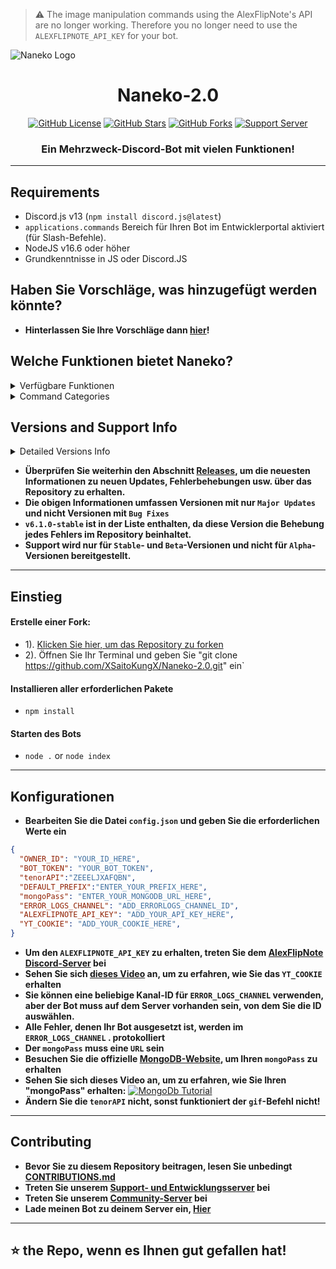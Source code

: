 > ⚠️ The image manipulation commands using the AlexFlipNote's API are no longer working. Therefore you no longer need to use the `ALEXFLIPNOTE_API_KEY` for your bot.

![Naneko Logo](https://i.pinimg.com/736x/ce/67/88/ce67883c7962f637be17f6e9e1397661--anime-art-girl-kawaii-anime-girl.jpg)

<h1 align="center"> Naneko-2.0 </h1>
<p align="center">
<a href="https://github.com/Simpleboy353/REAPER-2.0/blob/main/LICENSE.md"><img alt="GitHub License" src="https://img.shields.io/github/license/Simpleboy353/REAPER-2.0?style=for-the-badge"></a>
<a href="https://github.com/Simpleboy353/stargazers"><img alt="GitHub Stars" src="https://img.shields.io/github/stars/Simpleboy353/REAPER-2.0?style=for-the-badge"></a> 
<a href="https://github.com/Simpleboy353/REAPER-2.0/network"><img alt="GitHub Forks" src="https://img.shields.io/github/forks/Simpleboy353/REAPER-2.0?style=for-the-badge"></a>
<a href="https://infinitybot.tk/support"><img alt="Support Server" src="https://img.shields.io/badge/Discord-7289DA?style=for-the-badge&logo=discord&logoColor=white"></a>
</p>
<h3 align="center">Ein Mehrzweck-Discord-Bot mit vielen Funktionen!</h3>

---

## Requirements
- Discord.js v13 (`npm install discord.js@latest`)
- `applications.commands` Bereich für Ihren Bot im Entwicklerportal aktiviert (für Slash-Befehle).
- NodeJS v16.6 oder höher
- Grundkenntnisse in JS oder Discord.JS

## Haben Sie Vorschläge, was hinzugefügt werden könnte?
- **Hinterlassen Sie Ihre Vorschläge dann [hier](https://github.com/Simpleboy353/REAPER-2.0/discussions/138)!**

## Welche Funktionen bietet Naneko?

<details><summary>Verfügbare Funktionen</summary>

| Features             | Availability |
| -------------------- | ------------ |
| Anti-Link            |     ✅       |
| Autorole             |     ✅       |
| Auto-Mod             |     ✅       |
| Custom Prefix        |     ✅       |
| Permanent Database   |     ✅       |
| Welcomer             |     ✅       |
| Logging              |     ✅       |
| Menu(s)              |     ✅       |
| Slash Commands       |     ✅       |
| Rep System           |     ✅       |

</details>

<details><summary>Command Categories</summary>

| Commands Category      | Availability |
| ---------------------- | ------------ |
| Configuration          |     ✅       |
| Fun                    |     ✅       |
| Image                  |     ✅       |
| Info                   |     ✅       |
| Moderation             |     ✅       |
| Music                  |     ✅       |
| NSFW                   |     ✅       |
| Utilities              |     ✅       |

</details>

## Versions and Support Info

<details><summary>Detailed Versions Info</summary>

|              REAPER Versions                           | Support Status |
| ------------------------------------------------------ | -------------- |
| v7.2.0-stable (Rep System) (Current)                   |       Available       |
| v7.1.5-stable (Button controls for music) (Current)    |       Available       |
| v7.1.0-stable (Support for Activities)                 |       Available       |
| v7.0.0-stable (Music System)                           |       Seems okay to me!       |
| v6.7.5-alpha (Better Error Logging)                    |       Discontinued       |
| v6.7.0-beta (Slash Cmds, Thread Events)                |       Discontinued       |
| v6.6.0-beta (Logging, New UI for settings)             |       Discontinued       |
| v6.5.0-stable (V13 Support Added)                      |       Discontinued       |
| v6.3.0-stable (Anti-Link Support)                      |       Discontinued       |       
| v6.1.0-stable (Error Free Version)                     |       Discontinued       |
| v5.5.0-stable (Welcomer Added)                         |       Discontinued       |
| v5.0.0-beta (Autorole Added)                           |       Discontinued       |
| v4.9.0-alpha (Custom Prefix Added)                     |       Discontinued       |
| v4.4.0-alpha (Database Support Added)                  |       Discontinued       |

</details>

- **Überprüfen Sie weiterhin den Abschnitt [Releases](https://github.com/Simpleboy353/REAPER-2.0/releases), um die neuesten Informationen zu neuen Updates, Fehlerbehebungen usw. über das Repository zu erhalten.**
- **Die obigen Informationen umfassen Versionen mit nur `Major Updates` und nicht Versionen mit `Bug Fixes`**
- **`v6.1.0-stable` ist in der Liste enthalten, da diese Version die Behebung jedes Fehlers im Repository beinhaltet.**
- **Support wird nur für `Stable`- und `Beta`-Versionen und nicht für `Alpha`-Versionen bereitgestellt.**

---

## Einstieg
#### Erstelle einer Fork:
- 1). [Klicken Sie hier, um das Repository zu forken](https://github.com/XSaitoKungX/Naneko-2.0)
- 2). Öffnen Sie Ihr Terminal und geben Sie "git clone https://github.com/XSaitoKungX/Naneko-2.0.git" ein`
#### Installieren aller erforderlichen Pakete
- `npm install`
#### Starten des Bots
- `node .` or `node index` 

---

## Konfigurationen
- **Bearbeiten Sie die Datei `config.json` und geben Sie die erforderlichen Werte ein**
```json
{
  "OWNER_ID": "YOUR_ID_HERE",
  "BOT_TOKEN": "YOUR_BOT_TOKEN",
  "tenorAPI":"ZEEELJXAFQBN",
  "DEFAULT_PREFIX":"ENTER_YOUR_PREFIX_HERE",
  "mongoPass": "ENTER_YOUR_MONGODB_URL_HERE",
  "ERROR_LOGS_CHANNEL": "ADD_ERRORLOGS_CHANNEL_ID",
  "ALEXFLIPNOTE_API_KEY": "ADD_YOUR_API_KEY_HERE",
  "YT_COOKIE": "ADD_YOUR_COOKIE_HERE",
}
```
- **Um den `ALEXFLIPNOTE_API_KEY` zu erhalten, treten Sie dem [AlexFlipNote Discord-Server](https://discord.gg/mSPFqeMnJj) bei**
- **Sehen Sie sich [dieses Video](https://youtu.be/BPqJIl34gm8) an, um zu erfahren, wie Sie das `YT_COOKIE` erhalten**
- **Sie können eine beliebige Kanal-ID für `ERROR_LOGS_CHANNEL` verwenden, aber der Bot muss auf dem Server vorhanden sein, von dem Sie die ID auswählen.**
- **Alle Fehler, denen Ihr Bot ausgesetzt ist, werden im `ERROR_LOGS_CHANNEL` . protokolliert**
- **Der `mongoPass` muss eine `URL` sein**
- **Besuchen Sie die offizielle [MongoDB-Website](https://mongodb.com), um Ihren `mongoPass` zu erhalten**
- **Sehen Sie sich dieses Video an, um zu erfahren, wie Sie Ihren "mongoPass" erhalten:**
[![MongoDb Tutorial](http://img.youtube.com/vi/pf-8KA8td88/0.jpg)](http://www.youtube.com/watch?v=pf-8KA8td88 "MongoDB Tutorial")
- **Ändern Sie die `tenorAPI` nicht, sonst funktioniert der `gif`-Befehl nicht!**


---

## Contributing
- **Bevor Sie zu diesem Repository beitragen, lesen Sie unbedingt [CONTRIBUTIONS.md](https://github.com/Simpleboy353/REAPER-2.0/blob/master/CONTRIBUTIONS.md)**
- **Treten Sie unserem [Support- und Entwicklungsserver](https://infinitybot.tk/support) bei**
- **Treten Sie unserem [Community-Server](https://dsc.gg/infinity-support) bei**
- **Lade meinen Bot zu deinem Server ein, [Hier](https://dsc.gg/naneko)**

---

## ⭐ the Repo, wenn es Ihnen gut gefallen hat!

